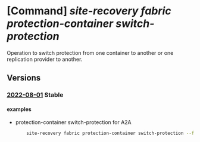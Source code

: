 # [Command] _site-recovery fabric protection-container switch-protection_

Operation to switch protection from one container to another or one replication provider to another.

## Versions

### [2022-08-01](/Resources/mgmt-plane/L3N1YnNjcmlwdGlvbnMve30vcmVzb3VyY2Vncm91cHMve30vcHJvdmlkZXJzL21pY3Jvc29mdC5yZWNvdmVyeXNlcnZpY2VzL3ZhdWx0cy97fS9yZXBsaWNhdGlvbmZhYnJpY3Mve30vcmVwbGljYXRpb25wcm90ZWN0aW9uY29udGFpbmVycy97fS9zd2l0Y2hwcm90ZWN0aW9u/2022-08-01.xml) **Stable**

<!-- mgmt-plane /subscriptions/{}/resourcegroups/{}/providers/microsoft.recoveryservices/vaults/{}/replicationfabrics/{}/replicationprotectioncontainers/{}/switchprotection 2022-08-01 -->

#### examples

- protection-container switch-protection for A2A
    ```bash
        site-recovery fabric protection-container switch-protection --fabric-name {fabric1_name} -n {container1_name} --protected-item {protected_item_name} -g {rg} --vault-name {vault_name} --provider-details '{a2a:{policy-id:{policy_id},recovery-container-id:{container1_id},recovery-resource-group-id:{vm_rg_id},vm-managed-disks:[{disk-id:{recovery_os_disk},primary-staging-azure-storage-account-id:{storage2_id},recovery-resource-group-id:{vm_rg_id}}]}}'
    ```
